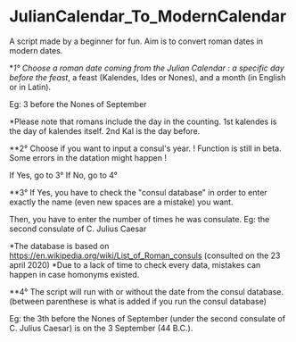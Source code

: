 # JulianCalendar_To_ModernCalendar
A script made by a beginner for fun. Aim is to convert roman dates in modern dates.

**1° Choose a roman date coming from the Julian Calendar : a specific day before the feast*, a feast (Kalendes, Ides or Nones), and a month (in English or in Latin).

Eg: 3 before the Nones of September

*Please note that romans include the day in the counting. 1st kalendes is the day of kalendes itself. 2nd Kal is the day before.

**2° Choose if you want to input a consul's year. ! Function is still in beta. Some errors in the datation might happen !

If Yes, go to 3°
If No, go to 4°

**3° If Yes, you have to check the "consul database" in order to enter exactly the name (even new spaces are a mistake) you want. 

Then, you have to enter the number of times he was consulate.
Eg: the second consulate of C. Julius Caesar

*The database is based on https://en.wikipedia.org/wiki/List_of_Roman_consuls (consulted on the 23 april 2020)
*Due to a lack of time to check every data, mistakes can happen in case homonyms existed. 

**4° The script will run with or without the date from the consul database. (between parenthese is what is added if you run the consul database)

Eg: the 3th before the Nones of September (under the second consulate of C. Julius Caesar) is on the 3 September (44 B.C.).
